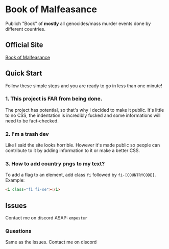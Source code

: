 # Book of Malfeasance
Publich "Book" of **mostly** all genocides/mass murder events done by different countries.

## Official Site
[Book of Malfeasance](https://bookofmalfeasance.onrender.com)

## Quick Start
Follow these simple steps and you are ready to go in less than one minute!

### 1. This project is **FAR** from being done.
The project has potential, so that's why I decided to make it public. It's little to no CSS, the indentation is incredibly fucked and some informations will need to be fact-checked.

### 2. I'm a trash dev
Like I said the site looks horrible. However it's made public so people can contribute to it by adding information to it or make a better CSS.

### 3. How to add country pngs to my text?
To add a flag to an element, add class `fi` followed by `fi-[COUNTRYCODE]`. Example:

```html
<i class="fi fi-se"></i>
```

## Issues
Contact me on discord ASAP: `empester`

### Questions
Same as the Issues. Contact me on discord







